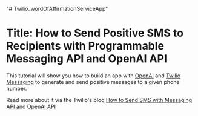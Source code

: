 "# Twilio_wordOfAffirmationServiceApp" 

# Title: How to Send Positive SMS to Recipients with Programmable Messaging API and OpenAI API

This tutorial will show you how to build an app with [OpenAI](https://openai.com/) and [Twilio Messaging](https://www.twilio.com/docs/messaging) to generate and send positive messages to a given phone number.

Read more about it via the Twilio's blog [How to Send SMS with Messaging API and OpenAI API](https://www.twilio.com/en-us/blog/send-sms-programmable-messaging-openai-api)
